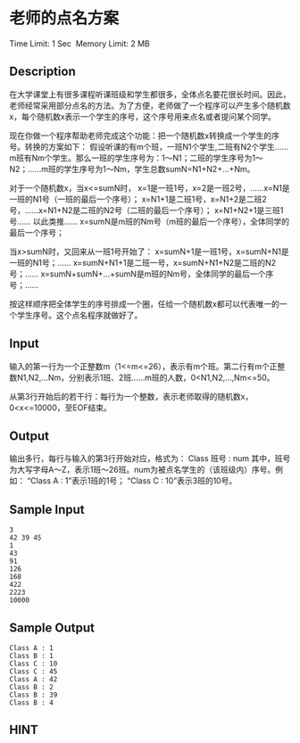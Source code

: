 # 老师的点名方案
Time Limit: 1 Sec  Memory Limit: 2 MB


## Description
在大学课堂上有很多课程听课班级和学生都很多，全体点名要花很长时间。因此，老师经常采用部分点名的方法。为了方便，老师做了一个程序可以产生多个随机数x，每个随机数x表示一个学生的序号，这个序号用来点名或者提问某个同学。

现在你做一个程序帮助老师完成这个功能：把一个随机数x转换成一个学生的序号。转换的方案如下：
假设听课的有m个班，一班N1个学生,二班有N2个学生……m班有Nm个学生。那么一班的学生序号为：1～N1；二班的学生序号为1～N2；……m班的学生序号为1～Nm，学生总数sumN=N1+N2+...+Nm。

对于一个随机数x，当x<=sumN时，
x=1是一班1号，x=2是一班2号，……x=N1是一班的N1号（一班的最后一个序号）；
x=N1+1是二班1号，x=N1+2是二班2号，……x=N1+N2是二班的N2号（二班的最后一个序号）；
x=N1+N2+1是三班1号……
以此类推……
x=sumN是m班的Nm号（m班的最后一个序号），全体同学的最后一个序号；

当x>sumN时，又回来从一班1号开始了：
x=sumN+1是一班1号，x=sumN+N1是一班的N1号；……
x=sumN+N1+1是二班一号，x=sumN+N1+N2是二班的N2号；……
x=sumN+sumN+...+sumN是m班的Nm号，全体同学的最后一个序号；……

按这样顺序把全体学生的序号排成一个圈，任给一个随机数x都可以代表唯一的一个学生序号。这个点名程序就做好了。


## Input
输入的第一行为一个正整数m（1<=m<=26），表示有m个班。第二行有m个正整数N1,N2,...Nm，分别表示1班、2班……m班的人数，0<N1,N2,...,Nm<=50。

从第3行开始后的若干行：每行为一个整数，表示老师取得的随机数x，0<x<=10000，至EOF结束。



## Output
输出多行，每行与输入的第3行开始对应，格式为：
Class 班号 : num
其中，班号为大写字母A～Z，表示1班～26班。num为被点名学生的（该班级内）序号。例如：
“Class A : 1”表示1班的1号；
“Class C : 10”表示3班的10号。



## Sample Input
```
3
42 39 45
1
43
91
126
168
422
2223
10000

```
## Sample Output
```
Class A : 1
Class B : 1
Class C : 10
Class C : 45
Class A : 42
Class B : 2
Class B : 39
Class B : 4

```

## HINT
